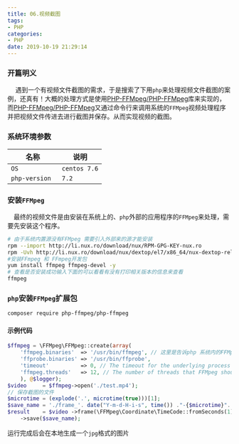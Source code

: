 ```yaml
---
title: 06.视频截图
tags:
- PHP
categories:
- PHP
date: 2019-10-19 21:29:14
---
```


### 开篇明义
&emsp; 遇到一个有视频文件截图的需求，于是搜索了下用`php`来处理视频文件截图的案例，还真有！大概的处理方式是使用[PHP-FFMpeg/PHP-FFMpeg](https://github.com/PHP-FFMpeg/PHP-FFMpeg)库来实现的，而[PHP-FFMpeg/PHP-FFMpeg](https://github.com/PHP-FFMpeg/PHP-FFMpeg)又通过命令行来调用系统的`FFMpeg`视频处理程序并把视频文件传进去进行截图并保存。从而实现视频的截图。

### 系统环境参数

| 名称 | 说明 |
| --- | --- | 
| `OS`|`centos 7.6` |
| `php-version `| `7.2` | 

<!--more-->
### 安装`FFMpeg`

&emsp;最终的视频文件是由安装在系统上的、`php`外部的应用程序的`FFMpeg`来处理，需要先安装这个程序。
``` bash
# 由于系统内置源没有FFMpeg 需要引入外部来的源才能安装
rpm --import http://li.nux.ro/download/nux/RPM-GPG-KEY-nux.ro
rpm -Uvh http://li.nux.ro/download/nux/dextop/el7/x86_64/nux-dextop-release-0-5.el7.nux.noarch.rpm
#安装FFmpeg 和 FFmpeg开发包
yum install ffmpeg ffmpeg-devel -y
# 查看是否安装成功输入下面的可以看看有没有打印相关版本的信息来查看
ffmpeg
```

### `php`安装`FFMpeg`扩展包

``` bash
composer require php-ffmpeg/php-ffmpeg
```

#### 示例代码
``` php
$ffmpeg = \FFMpeg\FFMpeg::create(array(
    'ffmpeg.binaries'  => '/usr/bin/ffmpeg', // 这里是告诉php 系统内的FFMpeg的启动文件在哪里
    'ffprobe.binaries' => '/usr/bin/ffprobe',
    'timeout'          => 0, // The timeout for the underlying process
    'ffmpeg.threads'   => 12, // The number of threads that FFMpeg should use
    ), @$logger);
$video     = $ffmpeg->open('./test.mp4');
// 保存截图的文件
$microtime = (explode('.', microtime(true)))[1];
$save_name = './frame_'. date("Y-m-d-H-i-s", time()) ."-{$microtime}".'.jpg';
$result    = $video ->frame(\FFMpeg\Coordinate\TimeCode::fromSeconds(1)) // 截图视频1秒位置的图片
    ->save($save_name);
```

运行完成后会在本地生成一个`jpg`格式的图片

